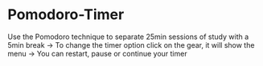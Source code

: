 # Pomodoro-Timer
Use the Pomodoro technique to separate 25min sessions of study with a 5min break
-> To change the timer option click on the gear, it will show the menu
-> You can restart, pause or continue your timer
